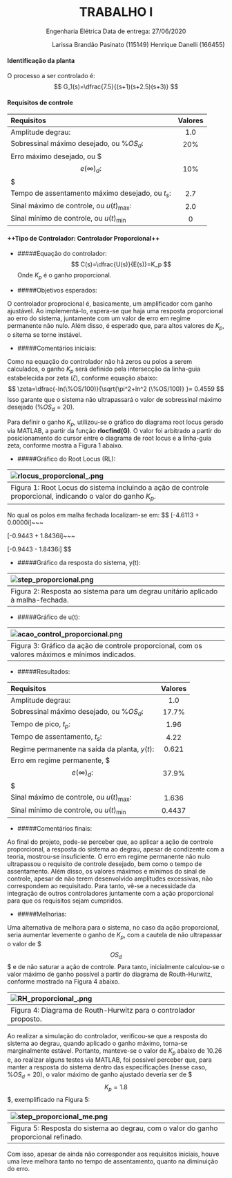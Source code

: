 # <center> TRABALHO I 

<p style='text-align: center;'> Engenharia Elétrica
Data de entrega: 27/06/2020 </p>

<p style='text-align: right;'> Larissa Brandão Pasinato (115149) 
Henrique Danelli (166455)</p> 

#### Identificação da planta
O processo a ser controlado é:
$$
G_1(s)=\dfrac{7.5}{(s+1)(s+2.5)(s+3)}
$$

#### Requisitos de controle

Requisitos|	Valores
:--------- | :------:
Amplitude degrau: | 1.0
Sobressinal máximo desejado, ou $\%OS_d:$| 20%
Erro máximo desejado, ou $$$e(\infty)_d:$$$| 10%
Tempo de assentamento máximo desejado, ou $t_s:$| 2.7
Sinal máximo de controle, ou $u(t)_\max:$| 2.0
Sinal mínimo de controle, ou $u(t)_\min$|0

####  ++Tipo de Controlador: Controlador Proporcional++

- #####Equação do controlador:
$$
C(s)=\dfrac{U(s)}{E(s)}=K_p
$$
Onde $K_p$ é o ganho proporcional.

- #####Objetivos esperados:

O controlador proprocional é, basicamente, um amplificador com ganho ajustável. Ao implementá-lo, espera-se que haja uma resposta proporcional ao erro do sistema, juntamente com um valor de erro em regime permanente não nulo. Além disso, é esperado que, para altos valores de $K_p$, o sitema se torne instável.

- #####Comentários iniciais: 

Como na equação do controlador não há zeros ou polos a serem calculados, o ganho $K_p$ será definido pela intersecção da linha-guia estabelecida por zeta ($\zeta$), conforme equação abaixo:
$$
\zeta=\dfrac{-ln(\%OS/100)}{\sqrt{\pi^2+ln^2 (\%OS/100)} }=  0.4559
$$
Isso garante que o sistema não ultrapassará o valor de sobressinal máximo desejado ($\%OS_d= 20$).

Para definir o ganho $K_p$, utilizou-se o gráfico do diagrama root locus gerado via MATLAB, a partir da função **rlocfind(G)**. O valor foi arbitrado a partir do posicionamento do cursor entre o diagrama de root locus e a linha-guia zeta, conforme mostra a Figura 1 abaixo.

- #####Gráfico do Root Locus (RL):

|![rlocus_proporcional_.png](rlocus_proporcional_.png)|
| :--- |
| Figura 1: Root Locus do sistema incluindo a ação de controle proporcional, indicando o valor do ganho $K_p$.|

No qual os polos em malha fechada localizam-se em:
$$
  [-4.6113 + 0.0000i]~~~

  [-0.9443 + 1.8436i]~~~

  [-0.9443 - 1.8436i]
$$

- #####Gráfico da resposta do sistema, y(t):

|![step_proporcional.png](step_proporcional.png)|
| :--- |
| Figura 2: Resposta ao sistema para um degrau unitário aplicado à malha-fechada.|

- #####Gráfico de u(t):

|![acao_control_proporcional.png](acao_control_proporcional.png)|
| :--- |
| Figura 3: Gráfico da ação de controle proporcional, com os valores máximos e mínimos indicados.|

- #####Resultados:

Requisitos|	Valores
:--------- | :------:
Amplitude degrau: | 1.0
Sobressinal máximo desejado, ou $\%OS_d:$| 17.7%
Tempo de pico, $t_p:$| 1.96
Tempo de assentamento, $t_s:$| 4.22
Regime permanente na saída da planta, $y(t):$|0.621
Erro em regime permanente, $$$e(\infty)_d:$$$| 37.9%
Sinal máximo de controle, ou $u(t)_\max:$| 1.636
Sinal mínimo de controle, ou $u(t)_\min$|0.4437

- #####Comentários finais:

Ao final do projeto, pode-se perceber que, ao aplicar a ação de controle proporcional, a resposta do sistema ao degrau, apesar de condizente com a teoria, mostrou-se insuficiente. O erro em regime permanente não nulo ultrapassou o requisito de controle desejado, bem como o tempo de assentamento. Além disso, os valores máximos e mínimos do sinal de controle, apesar de não terem desenvolvido amplitudes excessivas, não correspondem ao requisitado. Para tanto, vê-se a necessidade da integração de outros controladores juntamente com a ação proporcional para que os requisitos sejam cumpridos.

- #####Melhorias:

Uma alternativa de melhora para o sistema, no caso da ação proporcional, seria aumentar levemente o ganho de $K_p$, com a cautela de não ultrapassar o valor de $$$OS_d$$$ e de não saturar a ação de controle. Para tanto, inicialmente calculou-se o valor máximo de ganho possível a partir do diagrama de Routh-Hurwitz, conforme mostrado na Figura 4 abaixo.

|![RH_proporcional_.png](RH_proporcional_.png)|
| :--- |
| Figura 4: Diagrama de Routh-Hurwitz para o controlador proposto.|

Ao realizar a simulação do controlador, verificou-se que a resposta do sistema ao degrau, quando aplicado o ganho máximo, torna-se marginalmente estável. Portanto, manteve-se o valor de $K_p$ abaixo de 10.26 e, ao realizar alguns testes via MATLAB, foi possível perceber que, para manter a resposta do sistema dentro das especificações (nesse caso, $\%OS_d=20%$), o valor máximo de ganho ajustado deveria ser de $$$K_p=1.8$$$, exemplificado na Figura 5:

|![step_proporcional_me.png](step_proporcional_me.png)|
| :--- |
| Figura 5: Resposta do sistema ao degrau, com o valor do ganho proporcional refinado.|

Com isso, apesar de ainda não corresponder aos requisitos iniciais, houve uma leve melhora tanto no tempo de assentamento, quanto na diminuição do erro.